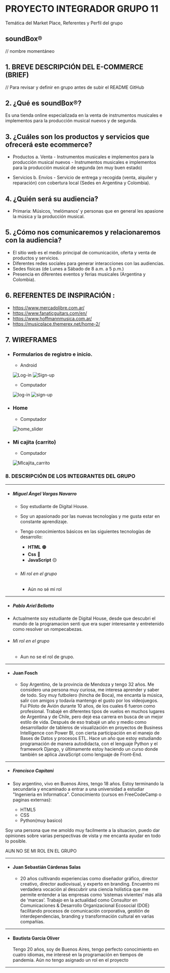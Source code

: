 # PROYECTO INTEGRADOR GRUPO 11
Temática del Market Place, Referentes y Perfil del grupo

## soundBox® 
// nombre momentáneo

## 1. BREVE DESCRIPCIÓN DEL E-COMMERCE (BRIEF)
 
// Para revisar y definir en grupo antes de subir el README GitHub

## 2. ¿Qué es soundBox®?

Es una tienda online especializada en la venta de instrumentos musicales e implementos para la producción musical nuevos y de segunda.

## 3. ¿Cuáles son los productos y servicios que ofrecerá este ecommerce?

   -	Productos
     a.	Venta
      -	Instrumentos musicales e implementos para la producción musical nuevos
      -	Instrumentos musicales e implementos para la producción musical de segunda (en muy buen estado)

   -	Servicios
      b.	Envíos
      -	Servicio de entrega y recogida (venta, alquiler y reparación) con cobertura local (Sedes en Argentina y Colombia).

## 4. ¿Quién será su audiencia?
   -	Primaria: Músicos, ‘melómanos’ y personas que en general les apasione la música y la producción musical.

## 5. ¿Cómo nos comunicaremos y relacionaremos con la audiencia?

   -	El sitio web es el medio principal de comunicación, oferta y venta de productos y servicios. 
   -	Diferentes redes sociales para generar interacciones con las audiencias. 
   -	Sedes físicas (de Lunes a Sábado de 8 a.m. a 5 p.m.)
   -	Presencia en diferentes eventos y ferias musicales (Argentina y Colombia).

## 6. REFERENTES DE INSPIRACIÓN :
  - https://www.mercadolibre.com.ar/
  - https://www.fanaticguitars.com/en/
  - https://www.hoffmannmusica.com.ar/
  - https://musicplace.themerex.net/home-2/
    
## 7. WIREFRAMES

   - ### Formularios de registro e inicio.

     - Android

     ![Log-in](/Wireframes/Android_Small_Log-in.png)
     ![Sign-up](/Wireframes/Android_Small_Sign-up.png)

     - Computador

     ![log-in](/Wireframes/Forms_for_computer_Log-in.jpg)
     ![sign-up](/Wireframes/Forms_for_computer_sign-up.jpg)

   - ### Home

     - Computador

     ![home_slider](/Wireframes/Header_Banner_2.jpg)

   - ### Mi cajita (carrito)

     - Computador

     ![MIcajita_carrito](/Wireframes/miCajitaSoundBox.png)
     

### 8. DESCRIPCIÓN DE LOS INTEGRANTES DEL GRUPO
___________________________________________________________________________________________________________________________________

  - ##### Miguel Ángel Vargas Navarro
    
    - Soy estudiante de Digital House.
    - Soy un apasionado por las nuevas tecnologías y me gusta estar en constante aprendizaje.

    - Tengo conocimientos básicos en las siguientes tecnologías de desarrollo:

      - <b>HTML</b> 🟠
      - <b>Css</b> 🔵
      - <b>JavaScript</b> 🟡
        
    - ###### Mi rol en el grupo
      - Aún no sé mi rol  
___________________________________________________________________________________________________________________________________

  - ##### Pablo Ariel Bellotto
    
  - Actualmente soy estudiante de Digital House, desde que descubri el mundo de la programacion senti que era super interesante y entretenido como resolver un rompecabezas.
    
  - ###### Mi rol en el grupo
    
    - Aun no se el rol de grupo.
___________________________________________________________________________________________________________________________________

  - #### Juan Fosch
    
    - Soy Argentino, de la provincia de Mendoza y tengo 32 años. Me considero una persona muy curiosa, me interesa aprender y saber de todo.
Soy muy futbolero (hincha de Boca), me encanta la música, salir con amigos y todavía mantengo el gusto por los videojuegos.
Fui Piloto de Avión durante 10 años, de los cuales 6 fueron como profesional. Trabajé en diferentes tipos de vuelos en muchos lugares de Argentina y de Chile, pero dejé esa carrera en busca de un mejor estilo de vida. 
Después de eso trabajé un año y medio como desarrollador de tableros de visualización en proyectos de Business Intelligence con Power BI, con cierta participación en el manejo de Bases de Datos y procesos ETL.
Hace un año que estoy estudiando programación de manera autodidacta, con el lenguaje Python y el framework Django, y últimamente estoy haciendo un curso donde también se aplica JavaScript como lenguaje de Front-End.

___________________________________________________________________________________________________________________________________

  - ##### Francisco Capitani
  
   - Soy argentino, vivo en Buenos Aires, tengo 18 años. Estoy terminando la secundaria y encaminado a entrar a una universidad a estudiar "Ingenieria en Informatica".
 Conocimiento (cursos en FreeCodeCamp o paginas externas):

     - HTML5
     - CSS
     - Python(muy basico)
     
  Soy una persona que me amoldo muy facilmente a la situacion, puedo dar opiniones sobre varias perspectivas de vista y me encanta ayudar en todo lo posible.
  
   AUN NO SE MI ROL EN EL GRUPO
         
___________________________________________________________________________________________________________________________________

  - #### Juan Sebastián Cárdenas Salas
  
    - 20 años cultivando experiencias como diseñador gráfico, director creativo, director audiovisual, y experto en branding. Encuentro mi verdadera vocación al descubrir una ciencia holística que me permite entender a las empresas como ‘sistemas vivientes’ más allá de ‘marcas’. Trabajo en la actualidad como Consultor en Comunicaciones & Desarrollo Organizacional Ecosocial (DOE) facilitando procesos de comunicación corporativa, gestión de interdependencias, branding y transformación cultural en varias compañías.

___________________________________________________________________________________________________________________________________
  
  - #### Bautista Garcia Oliver

    Tengo 20 años, soy de Buenos Aires, tengo perfecto conocimiento en cuatro idiomas, me interesé en la programación en tiempos de pandemia.
    Aún no tengo asignado un rol en el proyecto
___________________________________________________________________________________________________________________________________
